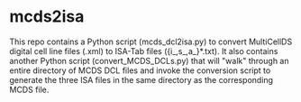 # mcds2isa

This repo contains a Python script (mcds_dcl2isa.py) to convert MultiCellDS digital cell line files (.xml) to ISA-Tab files ({i_,s_,a_}*.txt). It also contains another Python script (convert_MCDS_DCLs.py) that will "walk" through an entire directory of MCDS DCL files and invoke the conversion script to generate the three ISA files in the same directory as the corresponding MCDS file.
